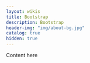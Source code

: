 ```yaml
---
layout: wikis
title: Bootstrap
description: Bootstrap
header-img: "img/about-bg.jpg"
catalog: true
hidden: true
---
```


Content here
